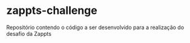 # zappts-challenge
Repositório contendo o código a ser desenvolvido para a realização do desafio da Zappts
